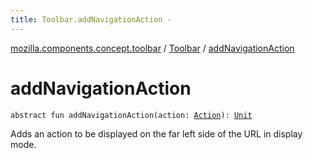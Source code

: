 ```yaml
---
title: Toolbar.addNavigationAction - 
---
```


[mozilla.components.concept.toolbar](../index.html) / [Toolbar](index.html) / [addNavigationAction](./add-navigation-action.html)

# addNavigationAction

`abstract fun addNavigationAction(action: `[`Action`](-action/index.html)`): `[`Unit`](https://kotlinlang.org/api/latest/jvm/stdlib/kotlin/-unit/index.html)

Adds an action to be displayed on the far left side of the URL in display mode.

